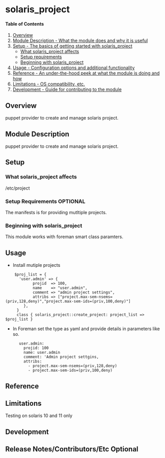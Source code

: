 # solaris_project

#### Table of Contents

1. [Overview](#overview)
2. [Module Description - What the module does and why it is useful](#module-description)
3. [Setup - The basics of getting started with solaris_project](#setup)
    * [What solaris_project affects](#what-solaris_project-affects)
    * [Setup requirements](#setup-requirements)
    * [Beginning with solaris_project](#beginning-with-solaris_project)
4. [Usage - Configuration options and additional functionality](#usage)
5. [Reference - An under-the-hood peek at what the module is doing and how](#reference)
5. [Limitations - OS compatibility, etc.](#limitations)
6. [Development - Guide for contributing to the module](#development)

## Overview

puppet provider to create and manage solaris project.

## Module Description
puppet provider to create and manage solaris project.

## Setup

### What solaris_project affects

/etc/project

### Setup Requirements **OPTIONAL**

The manifests is for providing mutltiple projects.

### Beginning with solaris_project

This module works with foreman smart class paramters.

## Usage

* Install mutiple projects

````	
 	$proj_list = {
 	  'user.admin' => { 
 			projid  => 100,
 			name    => "user.admin",
			comment => "admin project settings",
			attribs => ["project.max-sem-nsems=(priv,128,deny)","project.max-sem-ids=(priv,100,deny)"]
		},
	 }
	 class { solaris_project::create_project: project_list => $proj_list }
````	
	
* In Foreman
	set the type as yaml and provide details in parameters like so.
````	
	  user.admin:
	  	projid: 100
	  	name: user.admin
	  	comment: 'Admin project settgins,
	  	attribs:
	  	  - project.max-sem-nsems=(priv,128,deny)
	  	  - project.max-sem-ids=(priv,100,deny)
````	
		
## Reference

## Limitations

Testing on solaris 10 and 11 only

## Development

## Release Notes/Contributors/Etc **Optional**
